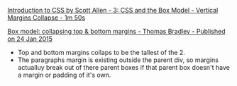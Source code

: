 [Introduction to CSS by Scott Allen - 3: CSS and the Box Model - Vertical Margins Collapse - 1m 50s](https://app.pluralsight.com/player?course=css-intro&author=scott-allen&name=css-box&clip=4&mode=live)


[Box model: collapsing top & bottom margins - Thomas Bradley - Published on 24 Jan 2015](https://www.youtube.com/watch?v=4nGZ8OULcY0)
  * Top and bottom margins collaps to be the tallest of the 2.
  * The paragraphs margin is existing outside the parent div, so margins actualluy break out of there parent boxes if that parent box doesn't have a margin or padding of it's own.

